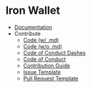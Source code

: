 Iron Wallet
===========

<!-- - [About](about) -->
- [Documentation](docs)
- Contribute
  + [Code (w/ .md)](./git/code.md)
  + [Code (w/o .md)](./git/code)
  + [Code of Conduct Dashes](./git/CODE-OF-CONDUCT.md)
  + [Code of Conduct](./git/CODE_OF_CONDUCT.md)
  + [Contribution Guide](git/CONTRIBUTING.md)
  + [Issue Template](git/ISSUE_TEMPLATE.md)
  + [Pull Request Template](git/PULL_REQUEST_TEMPLATE.md)
